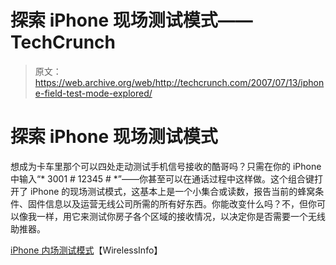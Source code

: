 # 探索 iPhone 现场测试模式——TechCrunch

> 原文：<https://web.archive.org/web/http://techcrunch.com/2007/07/13/iphone-field-test-mode-explored/>

# 探索 iPhone 现场测试模式

想成为卡车里那个可以四处走动测试手机信号接收的酷哥吗？只需在你的 iPhone 中输入“* 3001 # 12345 # *”——你甚至可以在通话过程中这样做。这个组合键打开了 iPhone 的现场测试模式，这基本上是一个小集合或读数，报告当前的蜂窝条件、固件信息以及运营无线公司所需的所有好东西。你能改变什么吗？不，但你可以像我一样，用它来测试你房子各个区域的接收情况，以决定你是否需要一个无线助推器。

[iPhone 内场测试模式](https://web.archive.org/web/20201124121850/http://www.wirelessinfo.com/content/Inside-the-iPhone-field-test-mode.htm)【WirelessInfo】